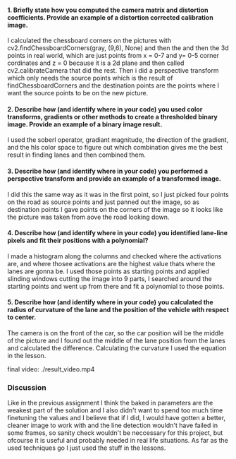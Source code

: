 #### 1. Briefly state how you computed the camera matrix and distortion coefficients. Provide an example of a distortion corrected calibration image.

I calculated the chessboard corners on the pictures with cv2.findChessboardCorners(gray, (9,6), None) and then the and then the 3d points in real world, which are just points from x = 0-7 and y= 0-5 corner cordinates and z = 0 because it is a 2d plane and then called cv2.calibrateCamera that did the rest.
Then i did a perspective transform which only needs the source points which is the result of findChessboardCorners and the destination points are the points where I want the source points to be on the new picture.

#### 2. Describe how (and identify where in your code) you used color transforms, gradients or other methods to create a thresholded binary image.  Provide an example of a binary image result.

I used the soberl operator, gradiant magnitude, the direction of the gradient, and the hls color space to figure out which combination gives me the best result in finding lanes and then combined them.

#### 3. Describe how (and identify where in your code) you performed a perspective transform and provide an example of a transformed image.

I did this the same way as it was in the first point, so I just picked four points on the road as source points and just panned out the image, so as destination points I gave points on the corners of the image so it looks like the picture was taken from aove the road looking down.

#### 4. Describe how (and identify where in your code) you identified lane-line pixels and fit their positions with a polynomial?

I made a histogram along the columns and checked where the activations are, and where thosee activations are the highest value thats where the lanes are gonna be. I used those points as starting points and applied slinding windows cutting the image into 9 parts, I searched around the starting points and went up from there and fit a polynomial to those points.

#### 5. Describe how (and identify where in your code) you calculated the radius of curvature of the lane and the position of the vehicle with respect to center.

The camera is on the front of the car, so the car position will be the middle of the picture and I found out the middle of the lane position from the lanes and calculated the difference. Calculating the curvature I used the equation in the lesson.

final video: ./result_video.mp4

### Discussion

Like in the previous assignment I think the baked in parameters are the weakest part of the solution and I also didn't want to spend too much time finetuning the values and I believe that if I did, I would have gotten a better, cleaner image to work with and the line detection wouldn't have failed in some frames, so sanity check wouldn't be neccessary for this project, but ofcourse it is useful and probably needed in real life situations. As far as the used techniques go I just used the stuff in the lessons.